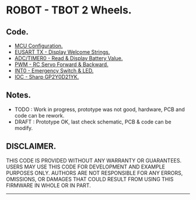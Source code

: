 # ROBOT - TBOT 2 Wheels.

## Code.

- [MCU Configuration.](https://github.com/tronixio/robot-tbot/blob/main/Code/configuration/README.md)
- [EUSART TX - Display Welcome Strings.](https://github.com/tronixio/robot-tbot/blob/main/Code/eusart/README.md)
- [ADC/TIMER0 - Read & Display Battery Value.](https://github.com/tronixio/robot-tbot/blob/main/Code/adc/README.md)
- [PWM - RC Servo Forward & Backward.](https://github.com/tronixio/robot-tbot/blob/main/Code/pwm/README.md)
- [INT0 - Emergency Switch & LED.](https://github.com/tronixio/robot-tbot/blob/main/Code/int0/README.md)
- [IOC - Sharp GP2Y0D21YK.](https://github.com/tronixio/robot-tbot/blob/main/Code/gp2y0d21yk/README.md)

## Notes.

- TODO : Work in progress, prototype was not good, hardware, PCB and code can be rework.
- DRAFT : Prototype OK, last check schematic, PCB & code can be modify.

## DISCLAIMER.

THIS CODE IS PROVIDED WITHOUT ANY WARRANTY OR GUARANTEES.
USERS MAY USE THIS CODE FOR DEVELOPMENT AND EXAMPLE PURPOSES ONLY.
AUTHORS ARE NOT RESPONSIBLE FOR ANY ERRORS, OMISSIONS, OR DAMAGES THAT COULD
RESULT FROM USING THIS FIRMWARE IN WHOLE OR IN PART.

---

